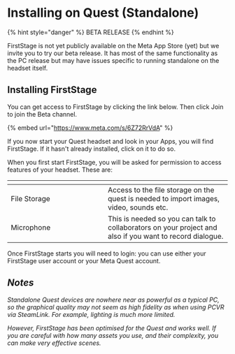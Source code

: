# Installing on Quest (Standalone)

{% hint style="danger" %}
BETA RELEASE
{% endhint %}

FirstStage is not yet publicly available on the Meta App Store (yet) but we invite you to try our beta release. It has most of the same functionality as the PC release but may have issues specific to running standalone on the headset itself.

## Installing FirstStage

You can get access to FirstStage by clicking the link below. Then click Join to join the Beta channel.

{% embed url="https://www.meta.com/s/6Z72RrVdA" %}

If you now start your Quest headset and look in your Apps, you will find FirstStage. If it hasn't already installed, click on it to do so.

When you first start FirstStage, you will be asked for permission to access features of your headset. These are:

<table data-header-hidden><thead><tr><th width="206"></th><th></th></tr></thead><tbody><tr><td>File Storage</td><td>Access to the file storage on the quest is needed to import images, video, sounds etc.</td></tr><tr><td>Microphone</td><td>This is needed so you can talk to collaborators on your project and also if you want to record dialogue.</td></tr></tbody></table>

Once FirstStage starts you will need to login: you can use either your FirstStage user account or your Meta Quest account.

## _Notes_

_Standalone Quest devices are nowhere near as powerful as a typical PC, so the graphical quality may not seem as high fidelity as when using PCVR via SteamLink. For example, lighting is much more limited._&#x20;

_However, FirstStage has been optimised for the Quest and works well. If you are careful with how many assets you use, and their complexity, you can make very effective scenes._
